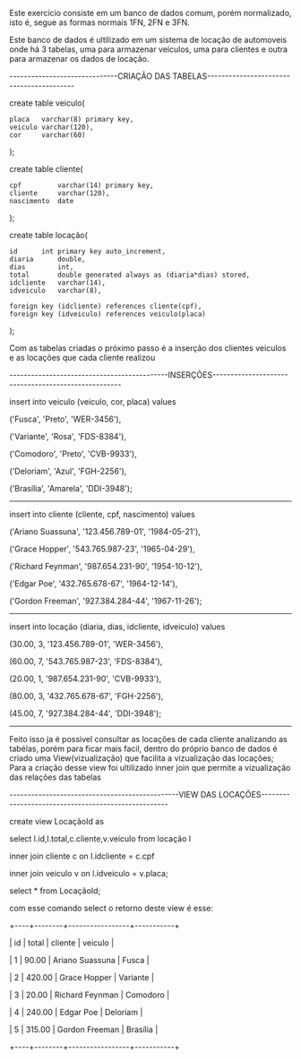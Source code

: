Este exercicio consiste em um banco de dados comum, porém normalizado, isto é, segue as formas normais 1FN, 2FN e 3FN.

Este banco de dados é ultilizado em um sistema de locação de automoveis onde há 3 tabelas,
uma para armazenar veículos, uma para clientes e outra para armazenar os dados de locação.

------------------------------CRIAÇÃO DAS TABELAS-----------------------------------------

create table veiculo(

	placa	varchar(8) primary key,
    veiculo	varchar(120),
    cor		varchar(60)
);

create table cliente(

    cpf			varchar(14) primary key,
	cliente		varchar(120),
    nascimento	date
);

create table locação(

	id		int	primary key auto_increment,
    diaria		double,
    dias		int,
	total		double generated always as (diaria*dias) stored,
    idcliente	varchar(14),
    idveiculo	varchar(8),
    
    foreign key (idcliente) references cliente(cpf),
    foreign key (idveiculo) references veiculo(placa)
);

Com as tabelas criadas o próximo passo é  a inserção dos clientes veiculos e as locações que cada cliente realizou


--------------------------------------------INSERÇÕES----------------------------------------------------

insert into veiculo (veiculo, cor, placa) values

('Fusca', 'Preto', 'WER-3456'),

('Variante', 'Rosa', 'FDS-8384'),

('Comodoro', 'Preto', 'CVB-9933'),

('Deloriam', 'Azul', 'FGH-2256'),

('Brasília', 'Amarela', 'DDI-3948');

----------------------------------------------------------

insert into cliente (cliente, cpf, nascimento) values

('Ariano Suassuna', '123.456.789-01', '1984-05-21'),

('Grace Hopper', '543.765.987-23', '1965-04-29'),

('Richard Feynman', '987.654.231-90', '1954-10-12'),

('Edgar Poe', '432.765.678-67', '1964-12-14'),

('Gordon Freeman', '927.384.284-44', '1967-11-26');

-----------------------------------------------------------

insert into locação (diaria, dias, idcliente, idveiculo) values

(30.00, 3, '123.456.789-01', 'WER-3456'),

(60.00, 7, '543.765.987-23', 'FDS-8384'),

(20.00, 1, '987.654.231-90', 'CVB-9933'),

(80.00, 3, '432.765.678-67', 'FGH-2256'),

(45.00, 7, '927.384.284-44', 'DDI-3948');

----------------------------------------------------------

Feito isso ja é possivel consultar as locações de cada cliente analizando as tabélas, porém para ficar mais facil,
dentro do próprio banco de dados é criado uma View(vizualização) que facilita a vizualização das locações; Para a
criação desse view foi ultilizado inner join que permite a vizualização das relações das tabelas

-----------------------------------------------VIEW DAS LOCAÇÕES----------------------------------------------------

create view LocaçãoId as

select l.id,l.total,c.cliente,v.veiculo from locação l 

inner join cliente c on l.idcliente = c.cpf

inner join veiculo v on l.idveiculo = v.placa;

select * from LocaçãoId;


com esse comando select o retorno deste view é esse:

+----+--------+-----------------+-----------+

| id | total  | cliente         | veiculo   |


|  1 |  90.00 | Ariano Suassuna | Fusca     |

|  2 | 420.00 | Grace Hopper    | Variante  |

|  3 |  20.00 | Richard Feynman | Comodoro  |

|  4 | 240.00 | Edgar Poe       | Deloriam  |

|  5 | 315.00 | Gordon Freeman  | Brasília  |

+----+--------+-----------------+-----------+
